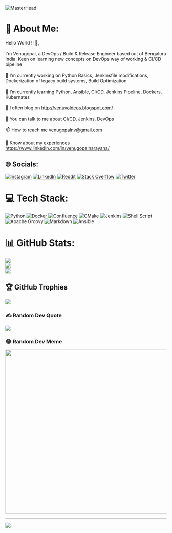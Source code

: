 ![MasterHead](https://t3.ftcdn.net/jpg/02/96/61/94/360_F_296619471_iEGweTy9VsokHtbCJsVmyez0d2rocmmA.jpg)

# 💫 About Me:
Hello World !! 👋, <br><br>I'm Venugopal, a DevOps / Build & Release Engineer based out of Bengaluru India. Keen on learning new concepts on DevOps way of working & CI/CD pipeline  <br><br>    🔭 I’m currently working on Python Basics, Jenkinsfile modifications, Dockerization of legacy build systems, Build Optimization<br><br>    🌱 I’m currently learning Python, Ansible, CI/CD, Jenkins Pipeline, Dockers, Kubernates<br><br>    📝 I often blog on http://venuvoldeos.blogspot.com/<br><br>    💬 You can talk to me about CI/CD, Jenkins, DevOps<br><br>    📫 How to reach me venugopalnv@gmail.com<br><br>    📄 Know about my experiences https://www.linkedin.com/in/venugopalnarayana/<br>


## 🌐 Socials:
[![Instagram](https://img.shields.io/badge/Instagram-%23E4405F.svg?logo=Instagram&logoColor=white)](https://instagram.com/venugopalnv) [![LinkedIn](https://img.shields.io/badge/LinkedIn-%230077B5.svg?logo=linkedin&logoColor=white)](https://linkedin.com/in/venugopalnarayana) [![Reddit](https://img.shields.io/badge/Reddit-%23FF4500.svg?logo=Reddit&logoColor=white)](https://reddit.com/user/venuvoldeos) [![Stack Overflow](https://img.shields.io/badge/-Stackoverflow-FE7A16?logo=stack-overflow&logoColor=white)](https://stackoverflow.com/users/venugopalnarayana) [![Twitter](https://img.shields.io/badge/Twitter-%231DA1F2.svg?logo=Twitter&logoColor=white)](https://twitter.com/venuvoldeos) 

# 💻 Tech Stack:
![Python](https://img.shields.io/badge/python-3670A0?style=plastic&logo=python&logoColor=ffdd54) ![Docker](https://img.shields.io/badge/docker-%230db7ed.svg?style=plastic&logo=docker&logoColor=white) ![Confluence](https://img.shields.io/badge/confluence-%23172BF4.svg?style=plastic&logo=confluence&logoColor=white) ![CMake](https://img.shields.io/badge/CMake-%23008FBA.svg?style=plastic&logo=cmake&logoColor=white) ![Jenkins](https://img.shields.io/badge/jenkins-%232C5263.svg?style=plastic&logo=jenkins&logoColor=white) ![Shell Script](https://img.shields.io/badge/shell_script-%23121011.svg?style=plastic&logo=gnu-bash&logoColor=white) ![Apache Groovy](https://img.shields.io/badge/Apache%20Groovy-4298B8.svg?style=plastic&logo=Apache+Groovy&logoColor=white) ![Markdown](https://img.shields.io/badge/markdown-%23000000.svg?style=plastic&logo=markdown&logoColor=white) ![Ansible](https://img.shields.io/badge/ansible-%231A1918.svg?style=plastic&logo=ansible&logoColor=white)
# 📊 GitHub Stats:
![](https://github-readme-stats.vercel.app/api?username=venuvoldeos&theme=dark&hide_border=false&include_all_commits=false&count_private=false)<br/>
![](https://github-readme-streak-stats.herokuapp.com/?user=venuvoldeos&theme=dark&hide_border=false)<br/>
![](https://github-readme-stats.vercel.app/api/top-langs/?username=venuvoldeos&theme=dark&hide_border=false&include_all_commits=false&count_private=false&layout=compact)

## 🏆 GitHub Trophies
![](https://github-profile-trophy.vercel.app/?username=venuvoldeos&theme=juicyfresh&no-frame=false&no-bg=false&margin-w=4)

### ✍️ Random Dev Quote
![](https://quotes-github-readme.vercel.app/api?type=horizontal&theme=gruvbox)

### 😂 Random Dev Meme
<img src="https://random-memer.herokuapp.com/" width="512px"/>

---
[![](https://visitcount.itsvg.in/api?id=venuvoldeos&icon=0&color=0)](https://visitcount.itsvg.in)

<!-- Proudly created with GPRM ( https://gprm.itsvg.in ) -->
